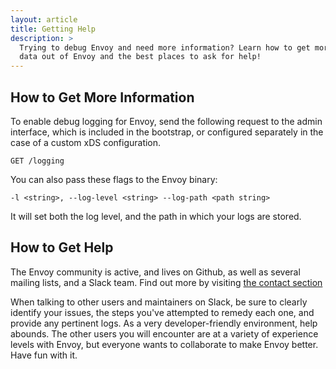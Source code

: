 ```yaml
---
layout: article
title: Getting Help
description: >
  Trying to debug Envoy and need more information? Learn how to get more
  data out of Envoy and the best places to ask for help!
---
```


[//]: # ( Copyright 2018 Turbine Labs, Inc.                                   )
[//]: # ( you may not use this file except in compliance with the License.    )
[//]: # ( You may obtain a copy of the License at                             )
[//]: # (                                                                     )
[//]: # (     http://www.apache.org/licenses/LICENSE-2.0                      )
[//]: # (                                                                     )
[//]: # ( Unless required by applicable law or agreed to in writing, software )
[//]: # ( distributed under the License is distributed on an "AS IS" BASIS,   )
[//]: # ( WITHOUT WARRANTIES OR CONDITIONS OF ANY KIND, either express or     )
[//]: # ( implied. See the License for the specific language governing        )
[//]: # ( permissions and limitations under the License.                      )

[//]: # (Getting Help)

## How to Get More Information

To enable debug logging for Envoy, send the following request to
the admin interface, which is included in the bootstrap, or
configured separately in the case of a custom xDS configuration.

`GET /logging`

You can also pass these flags to the Envoy binary:

```console
-l <string>, --log-level <string> --log-path <path string>
```

It will set both the log level, and the path in which your logs
are stored.

## How to Get Help

The Envoy community is active, and lives on Github, as well as
several mailing lists, and a Slack team. Find out more by
visiting
[the contact section](https://github.com/envoyproxy/envoy#contact)

When talking to other users and maintainers on Slack, be sure to
clearly identify your issues, the steps you've attempted to
remedy each one, and provide any pertinent logs. As a very
developer-friendly environment, help abounds. The other users
you will encounter are at a variety of experience levels with
Envoy, but everyone wants to collaborate to make Envoy better.
Have fun with it.
